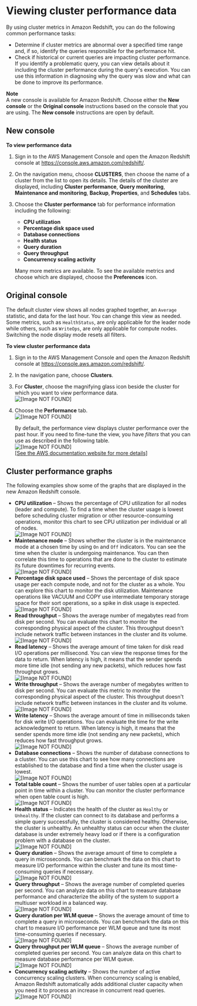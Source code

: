 # Viewing cluster performance data<a name="performance-metrics-perf"></a>

By using cluster metrics in Amazon Redshift, you can do the following common performance tasks:
+ Determine if cluster metrics are abnormal over a specified time range and, if so, identify the queries responsible for the performance hit\.
+ Check if historical or current queries are impacting cluster performance\. If you identify a problematic query, you can view details about it including the cluster performance during the query's execution\. You can use this information in diagnosing why the query was slow and what can be done to improve its performance\.

**Note**  
A new console is available for Amazon Redshift\. Choose either the **New console** or the **Original console** instructions based on the console that you are using\. The **New console** instructions are open by default\.

## New console<a name="cluster-performance-metric"></a>

**To view performance data**

1. Sign in to the AWS Management Console and open the Amazon Redshift console at [https://console\.aws\.amazon\.com/redshift/](https://console.aws.amazon.com/redshift/)\.

1. On the navigation menu, choose **CLUSTERS**, then choose the name of a cluster from the list to open its details\. The details of the cluster are displayed, including **Cluster performance**, **Query monitoring**, **Maintenance and monitoring**, **Backup**, **Properties**, and **Schedules** tabs\.

1. Choose the **Cluster performance** tab for performance information including the following:
   + **CPU utilization**
   + **Percentage disk space used**
   + **Database connections**
   + **Health status**
   + **Query duration**
   + **Query throughput**
   + **Concurrency scaling activity**

   Many more metrics are available\. To see the available metrics and choose which are displayed, choose the **Preferences** icon\.

## Original console<a name="cluster-performance-metric-originalconsole"></a>

The default cluster view shows all nodes graphed together, an `Average` statistic, and data for the last hour\. You can change this view as needed\. Some metrics, such as `HealthStatus`, are only applicable for the leader node while others, such as `WriteOps`, are only applicable for compute nodes\. Switching the node display mode resets all filters\. 

**To view cluster performance data**

1. Sign in to the AWS Management Console and open the Amazon Redshift console at [https://console\.aws\.amazon\.com/redshift/](https://console.aws.amazon.com/redshift/)\.

1. In the navigation pane, choose **Clusters**\.

1. For **Cluster**, choose the magnifying glass icon beside the cluster for which you want to view performance data\.  
![\[Image NOT FOUND\]](http://docs.aws.amazon.com/redshift/latest/mgmt/images/cm-metrics-10.png)

1. Choose the **Performance** tab\.  
![\[Image NOT FOUND\]](http://docs.aws.amazon.com/redshift/latest/mgmt/images/cm-metrics-20.png)

   By default, the performance view displays cluster performance over the past hour\. If you need to fine\-tune the view, you have *filters* that you can use as described in the following table\.  
![\[Image NOT FOUND\]](http://docs.aws.amazon.com/redshift/latest/mgmt/images/cm-metrics-30.png)    
[\[See the AWS documentation website for more details\]](http://docs.aws.amazon.com/redshift/latest/mgmt/performance-metrics-perf.html)

## Cluster performance graphs<a name="cluster-performance-metrics-examples"></a>

The following examples show some of the graphs that are displayed in the new Amazon Redshift console\. 
+ **CPU utilization** – Shows the percentage of CPU utilization for all nodes \(leader and compute\)\. To find a time when the cluster usage is lowest before scheduling cluster migration or other resource\-consuming operations, monitor this chart to see CPU utilization per individual or all of nodes\.   
![\[Image NOT FOUND\]](http://docs.aws.amazon.com/redshift/latest/mgmt/images/cluster-performance-cpu-utilization.png)
+ **Maintenance mode** – Shows whether the cluster is in the maintenance mode at a chosen time by using `On` and `Off` indicators\. You can see the time when the cluster is undergoing maintenance\. You can then correlate this time to operations that are done to the cluster to estimate its future downtimes for recurring events\.   
![\[Image NOT FOUND\]](http://docs.aws.amazon.com/redshift/latest/mgmt/images/cluster-performance-maintenance-mode.png)
+ **Percentage disk space used** – Shows the percentage of disk space usage per each compute node, and not for the cluster as a whole\. You can explore this chart to monitor the disk utilization\. Maintenance operations like VACUUM and COPY use intermediate temporary storage space for their sort operations, so a spike in disk usage is expected\.   
![\[Image NOT FOUND\]](http://docs.aws.amazon.com/redshift/latest/mgmt/images/cluster-performance-percentage-disk-space-used.png)
+ **Read throughput** – Shows the average number of megabytes read from disk per second\. You can evaluate this chart to monitor the corresponding physical aspect of the cluster\. This throughput doesn't include network traffic between instances in the cluster and its volume\.   
![\[Image NOT FOUND\]](http://docs.aws.amazon.com/redshift/latest/mgmt/images/cluster-performance-read-throughput.png)
+ **Read latency** – Shows the average amount of time taken for disk read I/O operations per millisecond\. You can view the response times for the data to return\. When latency is high, it means that the sender spends more time idle \(not sending any new packets\), which reduces how fast throughput grows\.   
![\[Image NOT FOUND\]](http://docs.aws.amazon.com/redshift/latest/mgmt/images/cluster-performance-read-latency.png)
+ **Write throughput** – Shows the average number of megabytes written to disk per second\. You can evaluate this metric to monitor the corresponding physical aspect of the cluster\. This throughput doesn't include network traffic between instances in the cluster and its volume\.   
![\[Image NOT FOUND\]](http://docs.aws.amazon.com/redshift/latest/mgmt/images/cluster-performance-write-throughput.png)
+ **Write latency** – Shows the average amount of time in milliseconds taken for disk write I/O operations\. You can evaluate the time for the write acknowledgment to return\. When latency is high, it means that the sender spends more time idle \(not sending any new packets\), which reduces how fast throughput grows\.   
![\[Image NOT FOUND\]](http://docs.aws.amazon.com/redshift/latest/mgmt/images/cluster-performance-write-latency.png)
+ **Database connections** – Shows the number of database connections to a cluster\. You can use this chart to see how many connections are established to the database and find a time when the cluster usage is lowest\.   
![\[Image NOT FOUND\]](http://docs.aws.amazon.com/redshift/latest/mgmt/images/cluster-performance-database-connections.png)
+ **Total table count** – Shows the number of user tables open at a particular point in time within a cluster\. You can monitor the cluster performance when open table count is high\.   
![\[Image NOT FOUND\]](http://docs.aws.amazon.com/redshift/latest/mgmt/images/cluster-performance-total-table-count.png)
+ **Health status** – Indicates the health of the cluster as `Healthy` or `Unhealthy`\. If the cluster can connect to its database and performs a simple query successfully, the cluster is considered healthy\. Otherwise, the cluster is unhealthy\. An unhealthy status can occur when the cluster database is under extremely heavy load or if there is a configuration problem with a database on the cluster\.   
![\[Image NOT FOUND\]](http://docs.aws.amazon.com/redshift/latest/mgmt/images/cluster-performance-health-status.png)
+ **Query duration** – Shows the average amount of time to complete a query in microseconds\. You can benchmark the data on this chart to measure I/O performance within the cluster and tune its most time\-consuming queries if necessary\.   
![\[Image NOT FOUND\]](http://docs.aws.amazon.com/redshift/latest/mgmt/images/cluster-performance-query-duration.png)
+ **Query throughput** – Shows the average number of completed queries per second\. You can analyze data on this chart to measure database performance and characterize the ability of the system to support a multiuser workload in a balanced way\.   
![\[Image NOT FOUND\]](http://docs.aws.amazon.com/redshift/latest/mgmt/images/cluster-performance-query-throughput.png)
+ **Query duration per WLM queue** – Shows the average amount of time to complete a query in microseconds\. You can benchmark the data on this chart to measure I/O performance per WLM queue and tune its most time\-consuming queries if necessary\.  
![\[Image NOT FOUND\]](http://docs.aws.amazon.com/redshift/latest/mgmt/images/cluster-performance-query-duration-per-wlm-queue.png)
+ **Query throughput per WLM queue** – Shows the average number of completed queries per second\. You can analyze data on this chart to measure database performance per WLM queue\.   
![\[Image NOT FOUND\]](http://docs.aws.amazon.com/redshift/latest/mgmt/images/cluster-performance-query-throughput-per-wlm-queue.png)
+ **Concurrency scaling activity** – Shows the number of active concurrency scaling clusters\. When concurrency scaling is enabled, Amazon Redshift automatically adds additional cluster capacity when you need it to process an increase in concurrent read queries\.   
![\[Image NOT FOUND\]](http://docs.aws.amazon.com/redshift/latest/mgmt/images/cluster-performance-concurrency-scaling-activity.png)